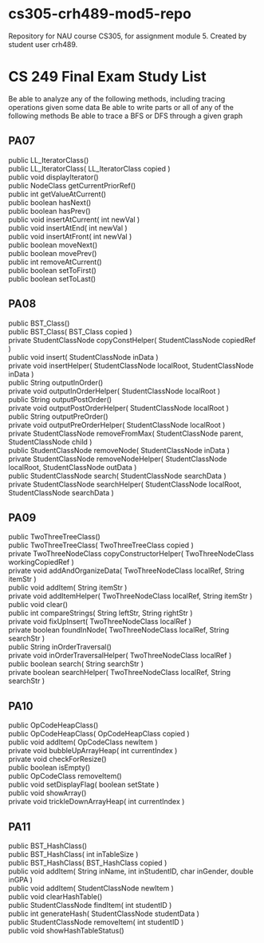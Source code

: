 # cs305-crh489-mod5-repo
Repository for NAU course CS305, for assignment module 5. Created by student user crh489.


<h1>CS 249 Final Exam Study List</h1>
<p>
Be able to analyze any of the following methods, including tracing operations given some data
Be able to write parts or all of any of the following methods
Be able to trace a BFS or DFS through a given graph


<h2>PA07</h2>
    public LL_IteratorClass()  
    <br>public LL_IteratorClass( LL_IteratorClass copied )  
    <br>public void displayIterator()  
    <br>public NodeClass getCurrentPriorRef()  
    <br>public int getValueAtCurrent()  
    <br>public boolean hasNext()  
    <br>public boolean hasPrev()  
    <br>public void insertAtCurrent( int newVal )  
    <br>public void insertAtEnd( int newVal )  
    <br>public void insertAtFront( int newVal )  
    <br>public boolean moveNext()  
    <br>public boolean movePrev()  
    <br>public int removeAtCurrent()  
    <br>public boolean setToFirst()  
    <br>public boolean setToLast()  
 
<h2>PA08</h2>
  public BST_Class()
  <br>public BST_Class( BST_Class copied )
  <br>private StudentClassNode copyConstHelper( StudentClassNode copiedRef )
  <br>public void insert( StudentClassNode inData )
  <br>private void insertHelper( StudentClassNode localRoot, 
                                                    StudentClassNode inData )
  <br>public String outputInOrder()
  <br>private void outputInOrderHelper( StudentClassNode localRoot )
  <br>public String outputPostOrder()
  <br>private void outputPostOrderHelper( StudentClassNode localRoot )
  <br>public String outputPreOrder()
  <br>private void outputPreOrderHelper( StudentClassNode localRoot )
  <br>private StudentClassNode removeFromMax( StudentClassNode parent, 
                                                    StudentClassNode child )
  <br>public StudentClassNode removeNode( StudentClassNode inData )
  <br>private StudentClassNode removeNodeHelper( StudentClassNode localRoot,
                                                   StudentClassNode outData )
  <br>public StudentClassNode search( StudentClassNode searchData )
  <br>private StudentClassNode searchHelper( StudentClassNode localRoot, 
                                                StudentClassNode searchData )

<h2>PA09</h2>
  public TwoThreeTreeClass()
  <br>public TwoThreeTreeClass( TwoThreeTreeClass copied )
  <br>private TwoThreeNodeClass 
                     copyConstructorHelper( TwoThreeNodeClass workingCopiedRef )
  <br>private void addAndOrganizeData( TwoThreeNodeClass localRef, String itemStr )
  <br>public void addItem( String itemStr )
  <br>private void addItemHelper( TwoThreeNodeClass localRef, String itemStr )
  <br>public void clear()
  <br>public int compareStrings( String leftStr, String rightStr )
  <br>private void fixUpInsert( TwoThreeNodeClass localRef )
  <br>private boolean foundInNode( TwoThreeNodeClass localRef, String searchStr )
  <br>public String inOrderTraversal()
  <br>private void inOrderTraversalHelper( TwoThreeNodeClass localRef )
  <br>public boolean search( String searchStr )
  <br>private boolean searchHelper( TwoThreeNodeClass localRef, String searchStr )

<h2>PA10</h2>
  public OpCodeHeapClass()
  <br>public OpCodeHeapClass( OpCodeHeapClass copied )
  <br>public void addItem( OpCodeClass newItem )
  <br>private void bubbleUpArrayHeap( int currentIndex )
  <br>private void checkForResize()
  <br>public boolean isEmpty()
  <br>public OpCodeClass removeItem()
  <br>public void setDisplayFlag( boolean setState )
  <br>public void showArray()
  <br>private void trickleDownArrayHeap( int currentIndex )
<h2>PA11</h2>
  public BST_HashClass()
  <br>public BST_HashClass( int inTableSize )
  <br>public BST_HashClass( BST_HashClass copied )
  <br>public void addItem( String inName, 
                        int inStudentID, char inGender, double inGPA )
  <br>public void addItem( StudentClassNode newItem )
  <br>public void clearHashTable()
  <br>public StudentClassNode findItem( int studentID )
  <br>public int generateHash( StudentClassNode studentData )
  <br>public StudentClassNode removeItem( int studentID )
  <br>public void showHashTableStatus()
</p>
